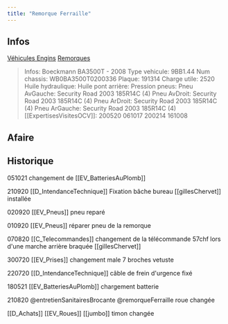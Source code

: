 ```yaml
---
title: "Remorque Ferraille"
---
```


## Infos
[Véhicules Engins](notes/engins%20de%20transport/véhicules/L_VehiculesEngins.md) [Remorques](notes/engins%20de%20transport/véhicules/C_Remorques.md)

> Infos: Boeckmann BA3500T - 2008
Type vehicule: 9BB1.44
Num chassis: WB0BA3500T0200336
Plaque: 191314
Charge utile: 2520
Huile hydraulique:
Huile pont arrière:
Pression pneus:
Pneu AvGauche: Security Road 2003 185R14C (4)
Pneu AvDroit: Security Road 2003 185R14C (4)
Pneu ArDroit: Security Road 2003 185R14C (4)
Pneu ArGauche: Security Road 2003 185R14C (4)
[[ExpertisesVisitesOCV]]: 200520 061017 200214 161008

## Afaire 

## Historique

051021 changement de [[EV_BatteriesAuPlomb]]

210920 [[D_IntendanceTechnique]] Fixation bâche bureau [[gillesChervet]] installée

020920 [[EV_Pneus]] pneu reparé

010920 [[EV_Pneus]] réparer pneu de la remorque

070820 [[C_Telecommandes]] changement de la télécommande 57chf lors d'une marche arrière braquée [[gillesChervet]]

300720 [[EV_Prises]] changement male 7 broches vetuste

220720 [[D_IntendanceTechnique]] câble de frein d'urgence fixé

180521 [[EV_BatteriesAuPlomb]] chargement batterie

210820 @entretienSanitairesBrocante @remorqueFerraille roue changée

[[D_Achats]] [[EV_Roues]] [[jumbo]] timon changée